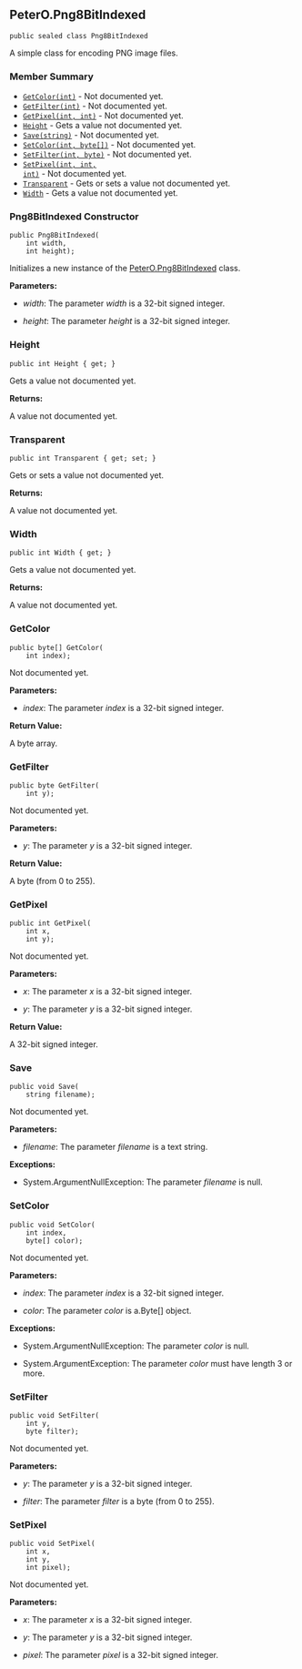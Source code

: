 ## PeterO.Png8BitIndexed

    public sealed class Png8BitIndexed

A simple class for encoding PNG image files.

### Member Summary
* <code>[GetColor(int)](#GetColor_int)</code> - Not documented yet.
* <code>[GetFilter(int)](#GetFilter_int)</code> - Not documented yet.
* <code>[GetPixel(int, int)](#GetPixel_int_int)</code> - Not documented yet.
* <code>[Height](#Height)</code> - Gets a value not documented yet.
* <code>[Save(string)](#Save_string)</code> - Not documented yet.
* <code>[SetColor(int, byte[])](#SetColor_int_byte)</code> - Not documented yet.
* <code>[SetFilter(int, byte)](#SetFilter_int_byte)</code> - Not documented yet.
* <code>[SetPixel(int, int, int)](#SetPixel_int_int_int)</code> - Not documented yet.
* <code>[Transparent](#Transparent)</code> - Gets or sets a value not documented yet.
* <code>[Width](#Width)</code> - Gets a value not documented yet.

<a id="Void_ctor_Int32_Int32"></a>
### Png8BitIndexed Constructor

    public Png8BitIndexed(
        int width,
        int height);

Initializes a new instance of the [PeterO.Png8BitIndexed](PeterO.Png8BitIndexed.md) class.

<b>Parameters:</b>

 * <i>width</i>: The parameter  <i>width</i>
 is a 32-bit signed integer.

 * <i>height</i>: The parameter  <i>height</i>
 is a 32-bit signed integer.

<a id="Height"></a>
### Height

    public int Height { get; }

Gets a value not documented yet.

<b>Returns:</b>

A value not documented yet.

<a id="Transparent"></a>
### Transparent

    public int Transparent { get; set; }

Gets or sets a value not documented yet.

<b>Returns:</b>

A value not documented yet.

<a id="Width"></a>
### Width

    public int Width { get; }

Gets a value not documented yet.

<b>Returns:</b>

A value not documented yet.

<a id="GetColor_int"></a>
### GetColor

    public byte[] GetColor(
        int index);

Not documented yet.

<b>Parameters:</b>

 * <i>index</i>: The parameter  <i>index</i>
 is a 32-bit signed integer.

<b>Return Value:</b>

A byte array.

<a id="GetFilter_int"></a>
### GetFilter

    public byte GetFilter(
        int y);

Not documented yet.

<b>Parameters:</b>

 * <i>y</i>: The parameter  <i>y</i>
 is a 32-bit signed integer.

<b>Return Value:</b>

A byte (from 0 to 255).

<a id="GetPixel_int_int"></a>
### GetPixel

    public int GetPixel(
        int x,
        int y);

Not documented yet.

<b>Parameters:</b>

 * <i>x</i>: The parameter  <i>x</i>
 is a 32-bit signed integer.

 * <i>y</i>: The parameter  <i>y</i>
 is a 32-bit signed integer.

<b>Return Value:</b>

A 32-bit signed integer.

<a id="Save_string"></a>
### Save

    public void Save(
        string filename);

Not documented yet.

<b>Parameters:</b>

 * <i>filename</i>: The parameter  <i>filename</i>
 is a text string.

<b>Exceptions:</b>

 * System.ArgumentNullException:
The parameter  <i>filename</i>
 is null.

<a id="SetColor_int_byte"></a>
### SetColor

    public void SetColor(
        int index,
        byte[] color);

Not documented yet.

<b>Parameters:</b>

 * <i>index</i>: The parameter  <i>index</i>
 is a 32-bit signed integer.

 * <i>color</i>: The parameter  <i>color</i>
 is a.Byte[] object.

<b>Exceptions:</b>

 * System.ArgumentNullException:
The parameter  <i>color</i>
 is null.

 * System.ArgumentException:
The parameter  <i>color</i>
 must have length 3 or more.

<a id="SetFilter_int_byte"></a>
### SetFilter

    public void SetFilter(
        int y,
        byte filter);

Not documented yet.

<b>Parameters:</b>

 * <i>y</i>: The parameter  <i>y</i>
 is a 32-bit signed integer.

 * <i>filter</i>: The parameter  <i>filter</i>
 is a byte (from 0 to 255).

<a id="SetPixel_int_int_int"></a>
### SetPixel

    public void SetPixel(
        int x,
        int y,
        int pixel);

Not documented yet.

<b>Parameters:</b>

 * <i>x</i>: The parameter  <i>x</i>
 is a 32-bit signed integer.

 * <i>y</i>: The parameter  <i>y</i>
 is a 32-bit signed integer.

 * <i>pixel</i>: The parameter  <i>pixel</i>
 is a 32-bit signed integer.
